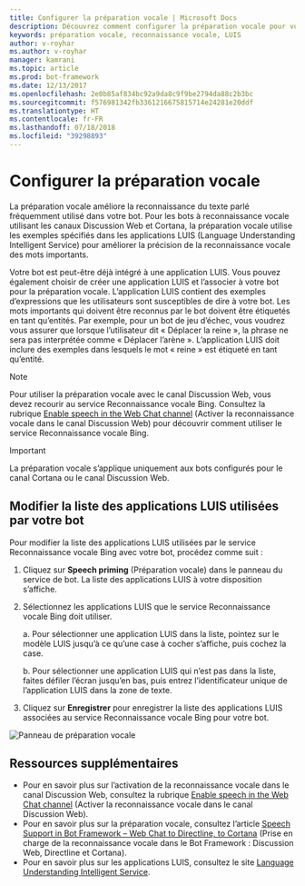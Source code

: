 ```yaml
---
title: Configurer la préparation vocale | Microsoft Docs
description: Découvrez comment configurer la préparation vocale pour votre service de bot à l’aide du Portail Azure.
keywords: préparation vocale, reconnaissance vocale, LUIS
author: v-royhar
ms.author: v-royhar
manager: kamrani
ms.topic: article
ms.prod: bot-framework
ms.date: 12/13/2017
ms.openlocfilehash: 2e0b85af834bc92a9da8c9f9be2794da88c2b3bc
ms.sourcegitcommit: f576981342fb3361216675815714e24281e20ddf
ms.translationtype: HT
ms.contentlocale: fr-FR
ms.lasthandoff: 07/18/2018
ms.locfileid: "39298893"
---
```

# <a name="configure-speech-priming"></a>Configurer la préparation vocale

La préparation vocale améliore la reconnaissance du texte parlé fréquemment utilisé dans votre bot. Pour les bots à reconnaissance vocale utilisant les canaux Discussion Web et Cortana, la préparation vocale utilise les exemples spécifiés dans les applications LUIS (Language Understanding Intelligent Service) pour améliorer la précision de la reconnaissance vocale des mots importants.

Votre bot est peut-être déjà intégré à une application LUIS. Vous pouvez également choisir de créer une application LUIS et l’associer à votre bot pour la préparation vocale. L’application LUIS contient des exemples d’expressions que les utilisateurs sont susceptibles de dire à votre bot. Les mots importants qui doivent être reconnus par le bot doivent être étiquetés en tant qu’entités. Par exemple, pour un bot de jeu d’échec, vous voudrez vous assurer que lorsque l’utilisateur dit « Déplacer la reine », la phrase ne sera pas interprétée comme « Déplacer l’arène ». L’application LUIS doit inclure des exemples dans lesquels le mot « reine » est étiqueté en tant qu’entité.

> [!NOTE]
> Pour utiliser la préparation vocale avec le canal Discussion Web, vous devez recourir au service Reconnaissance vocale Bing. Consultez la rubrique [Enable speech in the Web Chat channel](~/bot-service-channel-connect-webchat-speech.md) (Activer la reconnaissance vocale dans le canal Discussion Web) pour découvrir comment utiliser le service Reconnaissance vocale Bing.

> [!IMPORTANT]
> La préparation vocale s’applique uniquement aux bots configurés pour le canal Cortana ou le canal Discussion Web.

## <a name="change-the-list-of-luis-apps-your-bot-uses"></a>Modifier la liste des applications LUIS utilisées par votre bot

Pour modifier la liste des applications LUIS utilisées par le service Reconnaissance vocale Bing avec votre bot, procédez comme suit :

1. Cliquez sur **Speech priming** (Préparation vocale) dans le panneau du service de bot. La liste des applications LUIS à votre disposition s’affiche.
2. Sélectionnez les applications LUIS que le service Reconnaissance vocale Bing doit utiliser.
 
    a. Pour sélectionner une application LUIS dans la liste, pointez sur le modèle LUIS jusqu’à ce qu’une case à cocher s’affiche, puis cochez la case.
     
    b. Pour sélectionner une application LUIS qui n’est pas dans la liste, faites défiler l’écran jusqu’en bas, puis entrez l’identificateur unique de l’application LUIS dans la zone de texte.
     
3. Cliquez sur **Enregistrer** pour enregistrer la liste des applications LUIS associées au service Reconnaissance vocale Bing pour votre bot.

![Panneau de préparation vocale](~/media/bot-service-manage-speech-priming/speech-priming.png)

## <a name="additional-resources"></a>Ressources supplémentaires

- Pour en savoir plus sur l’activation de la reconnaissance vocale dans le canal Discussion Web, consultez la rubrique [Enable speech in the Web Chat channel](~/bot-service-channel-connect-webchat-speech.md) (Activer la reconnaissance vocale dans le canal Discussion Web).
- Pour en savoir plus sur la préparation vocale, consultez l’article [Speech Support in Bot Framework – Web Chat to Directline, to Cortana](https://blog.botframework.com/2017/06/26/Speech-To-Text/) (Prise en charge de la reconnaissance vocale dans le Bot Framework : Discussion Web, Directline et Cortana).
- Pour en savoir plus sur les applications LUIS, consultez le site [Language Understanding Intelligent Service](https://www.luis.ai).
